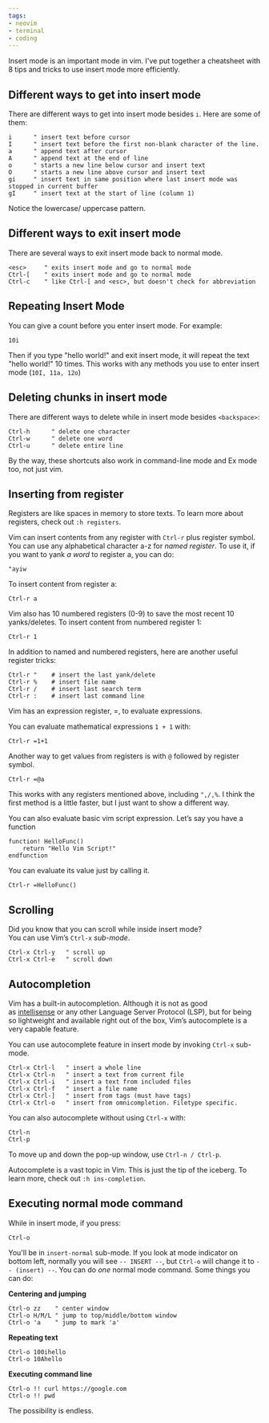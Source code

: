 ```yaml
---
tags:
- neovim
- terminal
- coding
---
```


Insert mode is an important mode in vim. I've put together a cheatsheet with 8 tips and tricks to use insert mode more efficiently.
## Different ways to get into insert mode

There are different ways to get into insert mode besides `i`. Here are some of them:  

```
i      " insert text before cursor
I      " insert text before the first non-blank character of the line.
a      " append text after cursor
A      " append text at the end of line
o      " starts a new line below cursor and insert text
O      " starts a new line above cursor and insert text
gi     " insert text in same position where last insert mode was stopped in current buffer
gI     " insert text at the start of line (column 1)
```

Notice the lowercase/ uppercase pattern.

## Different ways to exit insert mode

There are several ways to exit insert mode back to normal mode.  

```
<esc>     " exits insert mode and go to normal mode
Ctrl-[    " exits insert mode and go to normal mode
Ctrl-c    " like Ctrl-[ and <esc>, but doesn't check for abbreviation
```

## Repeating Insert Mode

You can give a count before you enter insert mode. For example:  

```
10i
```

Then if you type "hello world!" and exit insert mode, it will repeat the text "hello world!" 10 times. This works with any methods you use to enter insert mode (`10I, 11a, 12o`)

## Deleting chunks in insert mode

There are different ways to delete while in insert mode besides `<backspace>`:  

```
Ctrl-h      " delete one character
Ctrl-w      " delete one word
Ctrl-u      " delete entire line
```

By the way, these shortcuts also work in command-line mode and Ex mode too, not just vim.

## Inserting from register

Registers are like spaces in memory to store texts. To learn more about registers, check out `:h registers`.

Vim can insert contents from any register with `Ctrl-r` plus register symbol. You can use any alphabetical character a-z for _named register_. To use it, if you want to yank _a word_ to register a, you can do:  

```
"ayiw
```

To insert content from register a:  

```
Ctrl-r a
```

Vim also has 10 numbered registers (0-9) to save the most recent 10 yanks/deletes. To insert content from numbered register 1:  

```
Ctrl-r 1
```

In addition to named and numbered registers, here are another useful register tricks:  

```
Ctrl-r "    # insert the last yank/delete
Ctrl-r %    # insert file name
Ctrl-r /    # insert last search term
Ctrl-r :    # insert last command line
```

Vim has an expression register, =, to evaluate expressions.

You can evaluate mathematical expressions `1 + 1` with:  

```
Ctrl-r =1+1
```

Another way to get values from registers is with `@` followed by register symbol.  

```
Ctrl-r =@a
```

This works with any registers mentioned above, including `",/,%`. I think the first method is a little faster, but I just want to show a different way. 

You can also evaluate basic vim script expression. Let’s say you have a function  

```
function! HelloFunc()
    return "Hello Vim Script!"
endfunction
```

You can evaluate its value just by calling it.  

```
Ctrl-r =HelloFunc()
```

## Scrolling

Did you know that you can scroll while inside insert mode?   
You can use Vim’s `Ctrl-x` _sub-mode_.  

```
Ctrl-x Ctrl-y   " scroll up
Ctrl-x Ctrl-e   " scroll down
```

## Autocompletion

Vim has a built-in autocompletion. Although it is not as good as [intellisense](https://code.visualstudio.com/docs/editor/intellisense) or any other Language Server Protocol (LSP), but for being so lightweight and available right out of the box, Vim’s autocomplete is a very capable feature.

You can use autocomplete feature in insert mode by invoking `Ctrl-x` sub-mode.  

```
Ctrl-x Ctrl-l   " insert a whole line
Ctrl-x Ctrl-n   " insert a text from current file
Ctrl-x Ctrl-i   " insert a text from included files
Ctrl-x Ctrl-f   " insert a file name
Ctrl-x Ctrl-]   " insert from tags (must have tags)
Ctrl-x Ctrl-o   " insert from omnicompletion. Filetype specific.
```

You can also autocomplete without using `Ctrl-x` with:  

```
Ctrl-n
Ctrl-p
```

To move up and down the pop-up window, use `Ctrl-n / Ctrl-p`.

Autocomplete is a vast topic in Vim. This is just the tip of the iceberg. To learn more, check out `:h ins-completion`.

## Executing normal mode command

While in insert mode, if you press:  

```
Ctrl-o
```

You'll be in `insert-normal` sub-mode. If you look at mode indicator on bottom left, normally you will see `-- INSERT --`, but `Ctrl-o` will change it to `-- (insert) --`. You can do _one_ normal mode command. Some things you can do:

**Centering and jumping**  

```
Ctrl-o zz    " center window
Ctrl-o H/M/L " jump to top/middle/bottom window
Ctrl-o 'a    " jump to mark 'a'
```

**Repeating text**  

```
Ctrl-o 100ihello
Ctrl-o 10Ahello
```

**Executing command line**  

```
Ctrl-o !! curl https://google.com
Ctrl-o !! pwd
```

The possibility is endless. 